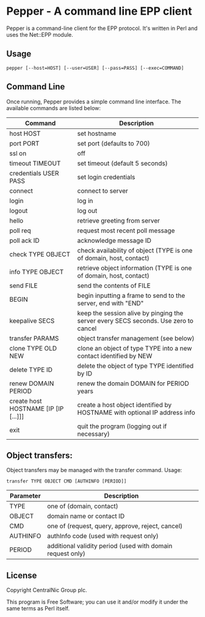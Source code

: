 # Pepper - A command line EPP client

Pepper is a command-line client for the EPP protocol. It's written in Perl and uses the Net::EPP module.

## Usage

`pepper [--host=HOST] [--user=USER] [--pass=PASS] [--exec=COMMAND]`

## Command Line

Once running, Pepper provides a simple command line interface. The available commands are listed below:

Command | Description
--------|------------
host HOST | set hostname
port PORT | set port (defaults to 700)
ssl on|off | enable/disable SSL (defaults to on)
timeout TIMEOUT | set timeout (default 5 seconds)
credentials USER PASS | set login credentials
connect | connect to server
login | log in
logout | log out
hello | retrieve greeting from server
poll req | request most recent poll message
poll ack ID | acknowledge message ID
check TYPE OBJECT | check availability of object (TYPE is one of domain, host, contact)
info TYPE OBJECT | retrieve object information (TYPE is one of domain, host, contact)
send FILE | send the contents of FILE
BEGIN | begin inputting a frame to send to the server, end with "END"
keepalive SECS | keep the session alive by pinging the server every SECS seconds. Use zero to cancel
transfer PARAMS | object transfer management (see below)
clone TYPE OLD NEW | clone an object of type TYPE into a new contact identified by NEW
delete TYPE ID | delete the object of type TYPE identified by ID
renew DOMAIN PERIOD | renew the domain DOMAIN for PERIOD years
create host HOSTNAME \[IP \[IP \[...\]\]\] | create a host object identified by HOSTNAME with optional IP address info
exit | quit the program (logging out if necessary)

## Object transfers:

Object transfers may be managed with the transfer command. Usage:

`transfer TYPE OBJECT CMD [AUTHINFO [PERIOD]]`
  
Parameter | Description
----------|------------  
TYPE | one of (domain, contact)
OBJECT | domain name or contact ID
CMD | one of (request, query, approve, reject, cancel)
AUTHINFO | authInfo code (used with request only)
PERIOD | additional validity period (used with domain request only)

## License

Copyright CentralNic Group plc.

This program is Free Software; you can use it and/or modify it under the same terms as Perl itself.
